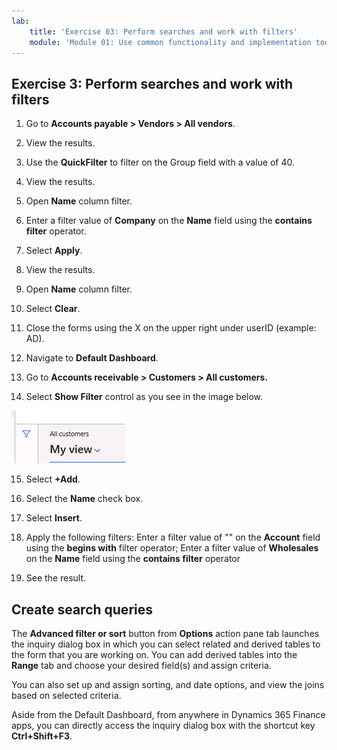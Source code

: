 ```yaml
---
lab:
    title: 'Exercise 03: Perform searches and work with filters'
    module: 'Module 01: Use common functionality and implementation tools'
---
```

## Exercise 3: Perform searches and work with filters

1.  Go to **Accounts payable \> Vendors \> All vendors**.

2.  View the results.

3.  Use the **QuickFilter** to filter on the Group field with a value of 40.

4.  View the results.

5.  Open **Name** column filter.

6.  Enter a filter value of **Company** on the **Name** field using the
    **contains filter** operator.

7.  Select **Apply**.

8.  View the results.

9.  Open **Name** column filter.

10. Select **Clear**.

11. Close the forms using the X on the upper right under userID (example: AD).

12. Navigate to **Default Dashboard**.

13. Go to **Accounts receivable \> Customers \> All customers.**

14. Select **Show Filter** control as you see in the image below.  
    
![](../media/ShowFiltersButton.PNG)

15. Select **+Add**.

16. Select the **Name** check box.

17. Select **Insert**.

18. Apply the following filters: Enter a filter value of "" on the **Account**
    field using the **begins with** filter operator; Enter a filter value of
    **Wholesales** on the **Name** field using the **contains filter** operator

19. See the result.

## Create search queries

The **Advanced filter or sort** button from **Options** action pane tab launches
the inquiry dialog box in which you can select related and derived tables to the
form that you are working on. You can add derived tables into the **Range** tab
and choose your desired field(s) and assign criteria.

You can also set up and assign sorting, and date options, and view the joins
based on selected criteria.

Aside from the Default Dashboard, from anywhere in Dynamics 365 Finance apps,
you can directly access the inquiry dialog box with the shortcut key
**Ctrl+Shift+F3**.
